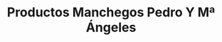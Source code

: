 ---
title: "Productos Manchegos Pedro Y Mª Ángeles"
url: /torrent/productos-manchegos-pedro-y-ma-angeles/
shop: carnicero
---